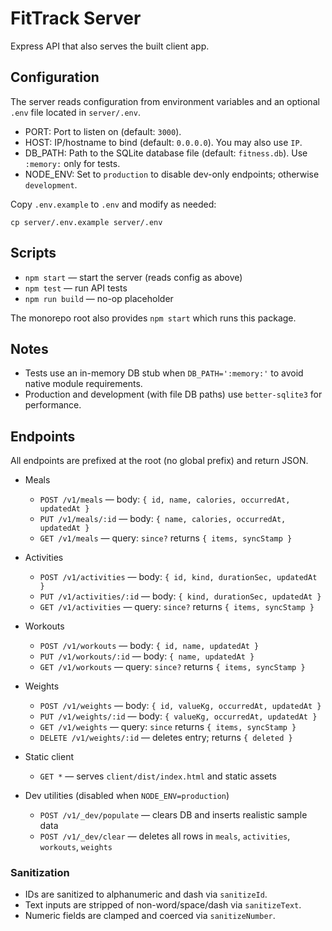 # FitTrack Server

Express API that also serves the built client app.

## Configuration

The server reads configuration from environment variables and an optional `.env` file located in `server/.env`.

- PORT: Port to listen on (default: `3000`).
- HOST: IP/hostname to bind (default: `0.0.0.0`). You may also use `IP`.
- DB_PATH: Path to the SQLite database file (default: `fitness.db`). Use `:memory:` only for tests.
- NODE_ENV: Set to `production` to disable dev-only endpoints; otherwise `development`.

Copy `.env.example` to `.env` and modify as needed:

```
cp server/.env.example server/.env
```

## Scripts

- `npm start` — start the server (reads config as above)
- `npm test` — run API tests
- `npm run build` — no-op placeholder

The monorepo root also provides `npm start` which runs this package.

## Notes

- Tests use an in-memory DB stub when `DB_PATH=':memory:'` to avoid native module requirements.
- Production and development (with file DB paths) use `better-sqlite3` for performance.

## Endpoints

All endpoints are prefixed at the root (no global prefix) and return JSON.

- Meals
  - `POST /v1/meals` — body: `{ id, name, calories, occurredAt, updatedAt }`
  - `PUT /v1/meals/:id` — body: `{ name, calories, occurredAt, updatedAt }`
  - `GET /v1/meals` — query: `since?` returns `{ items, syncStamp }`

- Activities
  - `POST /v1/activities` — body: `{ id, kind, durationSec, updatedAt }`
  - `PUT /v1/activities/:id` — body: `{ kind, durationSec, updatedAt }`
  - `GET /v1/activities` — query: `since?` returns `{ items, syncStamp }`

- Workouts
  - `POST /v1/workouts` — body: `{ id, name, updatedAt }`
  - `PUT /v1/workouts/:id` — body: `{ name, updatedAt }`
  - `GET /v1/workouts` — query: `since?` returns `{ items, syncStamp }`

- Weights
  - `POST /v1/weights` — body: `{ id, valueKg, occurredAt, updatedAt }`
  - `PUT /v1/weights/:id` — body: `{ valueKg, occurredAt, updatedAt }`
  - `GET /v1/weights` — query: `since` returns `{ items, syncStamp }`
  - `DELETE /v1/weights/:id` — deletes entry; returns `{ deleted }`

- Static client
  - `GET *` — serves `client/dist/index.html` and static assets

- Dev utilities (disabled when `NODE_ENV=production`)
  - `POST /v1/_dev/populate` — clears DB and inserts realistic sample data
  - `POST /v1/_dev/clear` — deletes all rows in `meals`, `activities`, `workouts`, `weights`

### Sanitization

- IDs are sanitized to alphanumeric and dash via `sanitizeId`.
- Text inputs are stripped of non-word/space/dash via `sanitizeText`.
- Numeric fields are clamped and coerced via `sanitizeNumber`.
